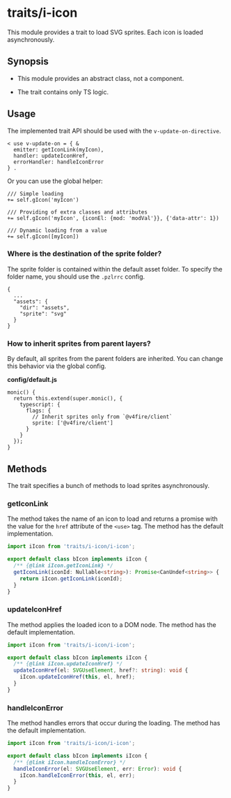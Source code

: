 # traits/i-icon

This module provides a trait to load SVG sprites.
Each icon is loaded asynchronously.

## Synopsis

* This module provides an abstract class, not a component.

* The trait contains only TS logic.

## Usage

The implemented trait API should be used with the `v-update-on-directive`.

```
< use v-update-on = { &
  emitter: getIconLink(myIcon),
  handler: updateIconHref,
  errorHandler: handleIconError
} .
```

Or you can use the global helper:

```
/// Simple loading
+= self.gIcon('myIcon')

/// Providing of extra classes and attributes
+= self.gIcon('myIcon', {iconEl: {mod: 'modVal'}}, {'data-attr': 1})

/// Dynamic loading from a value
+= self.gIcon([myIcon])
```

### Where is the destination of the sprite folder?

The sprite folder is contained within the default asset folder.
To specify the folder name, you should use the `.pzlrrc` config.

```
{
  ...
  "assets": {
    "dir": "assets",
    "sprite": "svg"
  }
}
```

### How to inherit sprites from parent layers?

By default, all sprites from the parent folders are inherited.
You can change this behavior via the global config.

**config/default.js**

```
monic() {
  return this.extend(super.monic(), {
    typescript: {
      flags: {
        // Inherit sprites only from `@v4fire/client`
        sprite: ['@v4fire/client']
      }
    }
  });
}
```

## Methods

The trait specifies a bunch of methods to load sprites asynchronously.

### getIconLink

The method takes the name of an icon to load and returns a promise with the value for the `href` attribute of the `<use>` tag.
The method has the default implementation.

```typescript
import iIcon from 'traits/i-icon/i-icon';

export default class bIcon implements iIcon {
  /** {@link iIcon.getIconLink} */
  getIconLink(iconId: Nullable<string>): Promise<CanUndef<string>> {
    return iIcon.getIconLink(iconId);
  }
}
```

### updateIconHref

The method applies the loaded icon to a DOM node.
The method has the default implementation.

```typescript
import iIcon from 'traits/i-icon/i-icon';

export default class bIcon implements iIcon {
  /** {@link iIcon.updateIconHref} */
  updateIconHref(el: SVGUseElement, href?: string): void {
    iIcon.updateIconHref(this, el, href);
  }
}
```

### handleIconError

The method handles errors that occur during the loading.
The method has the default implementation.

```typescript
import iIcon from 'traits/i-icon/i-icon';

export default class bIcon implements iIcon {
  /** {@link iIcon.handleIconError} */
  handleIconError(el: SVGUseElement, err: Error): void {
    iIcon.handleIconError(this, el, err);
  }
}
```

